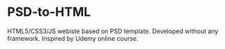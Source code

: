 # PSD-to-HTML

HTML5/CSS3/JS webiste based on PSD template. Developed without any framework. Inspired by Udemy online course.
